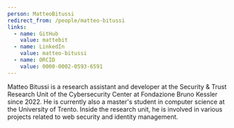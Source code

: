 ```yaml
---
person: MatteoBitussi
redirect_from: /people/matteo-bitussi
links:
  - name: GitHub
    value: mattebit
  - name: LinkedIn
    value: matteo-bitussi
  - name: ORCID
    value: 0000-0002-0593-6591
---
```

Matteo Bitussi is a research assistant and developer at the Security & Trust Research Unit of the Cybersecurity Center at Fondazione Bruno Kessler since 2022. He is currently also a master's student in computer science at the University of Trento. Inside the research unit, he is involved in various projects related to web security and identity management.
